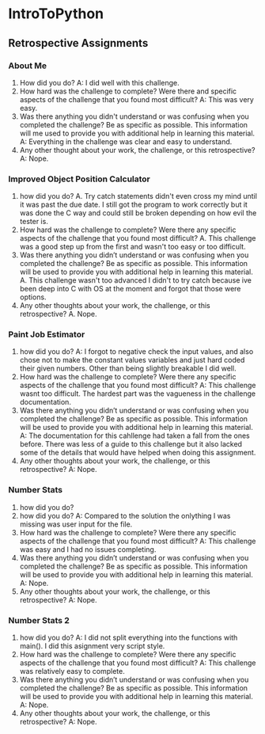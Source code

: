 # IntroToPython

## Retrospective Assignments
### About Me
1. How did you do?
A: I did well with this challenge.
2. How hard was the challenge to complete? Were there and specific aspects of the challenge that you found most difficult?
A: This was very easy.
3. Was there anything you didn't understand or was confusing when you completed the challenge? Be as specific as possible. This information will me used to provide you with additional help in learning this material.
A: Everything in the challenge was clear and easy to understand.
4. Any other thought about your work, the challenge, or this retrospective?
A: Nope.

### Improved Object Position Calculator
1. how did you do?
A. Try catch statements didn't even cross my mind until it was past the due date. I still got the program to work correctly but it was done the C way and could still be broken depending on how evil the tester is.
2. How hard was the challenge to complete? Were there any specific aspects of the challenge that you found most difficult?
A. This challenge was a good step up from the first and wasn't too easy or too difficult.
3. Was there anything you didn’t understand or was confusing when you completed the challenge? Be as specific as possible. This information will be used to provide you with additional help in learning this material.
A. This challenge wasn't too advanced I didn't to try catch because ive been deep into C with OS at the moment and forgot that those were options.
4. Any other thoughts about your work, the challenge, or this retrospective?
A. Nope.

### Paint Job Estimator
1. how did you do?
A: I forgot to negative check the input values, and also chose not to make the constant values variables and just hard coded their given numbers. Other than being slightly breakable I did well.
2. How hard was the challenge to complete? Were there any specific aspects of the challenge that you found most difficult?
A: This challenge wasnt too difficult. The hardest part was the vagueness in the challenge documentation.
3. Was there anything you didn’t understand or was confusing when you completed the challenge? Be as specific as possible. This information will be used to provide you with additional help in learning this material.
A: The documentation for this cahllenge had taken a fall from the ones before. There was less of a guide to this challenge but it also lacked some of the details that would have helped when doing this assignment.
4. Any other thoughts about your work, the challenge, or this retrospective?
A: Nope.

### Number Stats
1. how did you do?
1. how did you do?
A: Compared to the solution the onlything I was missing was user input for the file.
2. How hard was the challenge to complete? Were there any specific aspects of the challenge that you found most difficult?
A: This challenge was easy and I had no issues completing.
3. Was there anything you didn’t understand or was confusing when you completed the challenge? Be as specific as possible. This information will be used to provide you with additional help in learning this material.
A: Nope.
4. Any other thoughts about your work, the challenge, or this retrospective?
A: Nope.

### Number Stats 2
1. how did you do?
A: I did not split everything into the functions with main(). I did this asignment very script style.
2. How hard was the challenge to complete? Were there any specific aspects of the challenge that you found most difficult?
A: This challenge was relatively easy to complete.
3. Was there anything you didn’t understand or was confusing when you completed the challenge? Be as specific as possible. This information will be used to provide you with additional help in learning this material.
A: Nope.
4. Any other thoughts about your work, the challenge, or this retrospective?
A: Nope.
